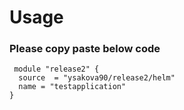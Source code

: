 # Usage

### Please copy paste below code
```
 module "release2" {
  source  = "ysakova90/release2/helm"
  name = "testapplication"
}
```

